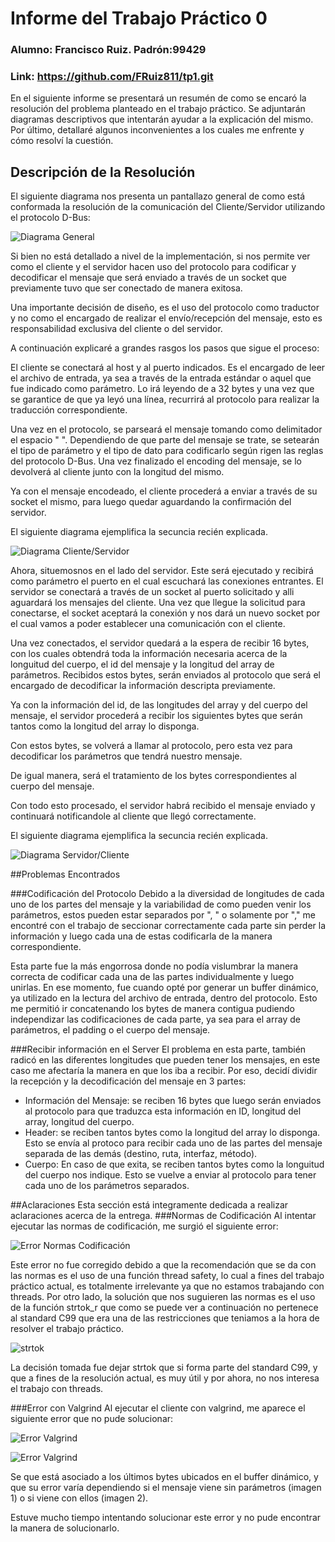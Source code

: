 # Informe del Trabajo Práctico 0
### Alumno: Francisco Ruiz. Padrón:99429
### Link: https://github.com/FRuiz811/tp1.git

En el siguiente informe se presentará un resumén de como se encaró la 
resolución del problema planteado en el trabajo práctico. Se adjuntarán 
diagramas descriptivos que intentarán ayudar a la explicación del mismo.
Por último, detallaré algunos inconvenientes a los cuales me enfrente y cómo 
resolví la cuestión.

## Descripción de la Resolución
El siguiente diagrama nos presenta un pantallazo general de como está 
conformada la resolución de la comunicación del Cliente/Servidor utilizando el 
protocolo D-Bus:

![Diagrama General](img/Diagrama_General.png)

Si bien no está detallado a nivel de la implementación, si nos permite ver 
como el cliente y el servidor hacen uso del protocolo para codificar y 
decodificar el mensaje que será enviado a través de un socket que previamente 
tuvo que ser conectado de manera exitosa.

Una importante decisión de diseño, es el uso del protocolo como traductor y no 
como el encargado de realizar el envío/recepción del mensaje, esto es 
responsabilidad exclusiva del cliente o del servidor.

A continuación explicaré a grandes rasgos los pasos que sigue el proceso:

El cliente se conectará al host y al puerto indicados. Es el encargado de leer
el archivo de entrada, ya sea a través de la entrada estándar o aquel que fue 
indicado como parámetro. Lo irá leyendo de a 32 bytes y una vez que se 
garantice de que ya leyó una línea, recurrirá al protocolo para realizar la 
traducción correspondiente.

Una vez en el protocolo, se parseará el mensaje tomando como delimitador el 
espacio " ". Dependiendo de que parte del mensaje se trate, se setearán el 
tipo de parámetro y el tipo de dato para codificarlo según rigen las reglas 
del protocolo D-Bus. Una vez finalizado el encoding del mensaje, se lo 
devolverá al cliente junto con la longitud del mismo.

Ya con el mensaje encodeado, el cliente procederá a enviar a través de su 
socket el mismo, para luego quedar aguardando la confirmación del servidor.

El siguiente diagrama ejemplifica la secuncia recién explicada.

![Diagrama Cliente/Servidor](img/Diagrama_Cliente_Servidor.png)

Ahora, situemosnos en el lado del servidor. Este será ejecutado y recibirá 
como parámetro el puerto en el cual escuchará las conexiones entrantes. 
El servidor se conectará a través de un socket al puerto solicitado y alli 
aguardará los mensajes del cliente. Una vez que llegue la solicitud para 
conectarse, el socket aceptará la conexión y nos dará un nuevo socket por el 
cual vamos a poder establecer una comunicación con el cliente.

Una vez conectados, el servidor quedará a la espera de recibir 16 bytes, con 
los cuales obtendrá toda la información necesaria acerca de la longuitud del 
cuerpo, el id del mensaje y la longitud del array de parámetros. Recibidos 
estos bytes, serán enviados al protocolo que será el encargado de decodificar 
la información descripta previamente.

Ya con la información del id, de las longitudes del array y del cuerpo del 
mensaje, el servidor procederá a recibir los siguientes bytes que serán tantos 
como la longitud del array lo disponga. 

Con estos bytes, se volverá a llamar al protocolo, pero esta vez para 
decodificar los parámetros que tendrá nuestro mensaje. 

De igual manera, será el tratamiento de los bytes correspondientes al cuerpo 
del mensaje. 

Con todo esto procesado, el servidor habrá recibido el mensaje enviado y 
continuará notificandole al cliente que llegó correctamente.

El siguiente diagrama ejemplifica la secuncia recién explicada.

![Diagrama Servidor/Cliente](img/Diagrama_Servidor_Cliente.png)

##Problemas Encontrados

###Codificación del Protocolo
Debido a la diversidad de longitudes de cada uno de los partes del mensaje y 
la variabilidad de como pueden venir los parámetros, estos pueden estar 
separados por ", " o solamente por "," me encontré con el trabajo de seccionar 
correctamente cada parte sin perder la información y luego cada una de estas 
codificarla de la manera correspondiente. 

Esta parte fue la más engorrosa donde no podía vislumbrar la manera correcta 
de codificar cada una de las partes individualmente y luego unirlas. En ese 
momento, fue cuando opté por generar un buffer dinámico, ya utilizado en la 
lectura del archivo de entrada, dentro del protocolo. Esto me permitió ir 
concatenando los bytes de manera contigua pudiendo independizar las 
codificaciones de cada parte, ya sea para el array de parámetros, el padding o 
el cuerpo del mensaje.

###Recibir información en el Server
El problema en esta parte, también radicó en las diferentes longitudes que 
pueden tener los mensajes, en este caso me afectaría la manera en que los iba 
a recibir. Por eso, decidí dividir la recepción y la decodificación del 
mensaje en 3 partes:

+ Información del Mensaje: se reciben 16 bytes que luego serán enviados al 
protocolo para que traduzca esta información en ID, longitud del array, 
longitud del cuerpo.
+ Header: se reciben tantos bytes como la longitud del array lo disponga. Esto 
se envía al protoco para recibir cada uno de las partes del mensaje separada 
de las demás (destino, ruta, interfaz, método).
+ Cuerpo: En caso de que exita, se reciben tantos bytes como la longuitud del 
cuerpo nos indique. Esto se vuelve a enviar al protocolo para tener cada uno 
de los parámetros separados.

##Aclaraciones
Esta sección está integramente dedicada a realizar aclaraciones acerca de la 
entrega.
###Normas de Codificación
Al intentar ejecutar las normas de codificación, me surgió el siguiente error:

![Error Normas Codificación](img/ErrorNormas.png)

Este error no fue corregido debido a que la recomendación que se da con las 
normas es el uso de una función thread safety, lo cual a fines del trabajo 
práctico actual, es totalmente irrelevante ya que no estamos trabajando con 
threads. Por otro lado, la solución que nos suguieren las normas es el uso de 
la función strtok_r que como se puede ver a continuación no pertenece al 
standard C99 que era una de las restricciones que teniamos a la hora de 
resolver el trabajo práctico.

![strtok](img/Strtok.png)

La decisión tomada fue dejar strtok que si forma parte del standard C99, y que 
a fines de la resolución actual, es muy útil y por ahora, no nos interesa el 
trabajo con threads.

###Error con Valgrind
Al ejecutar el cliente con valgrind, me aparece el siguiente error que no pude solucionar: 

![Error Valgrind](img/errorValgrind1.png)

![Error Valgrind](img/errorValgrind2.png)

Se que está asociado a los últimos bytes ubicados en el buffer dinámico, y que 
su error varía dependiendo si el mensaje viene sin parámetros (imagen 1) o si 
viene con ellos (imagen 2).

Estuve mucho tiempo intentando solucionar este error y no pude encontrar la 
manera de solucionarlo.
